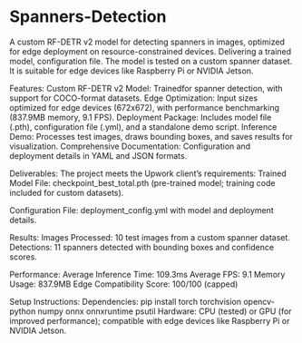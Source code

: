 # Spanners-Detection
 A custom RF-DETR v2 model for detecting spanners in images, optimized for edge deployment on resource-constrained devices. Delivering a trained model, configuration file. The model is tested on a custom spanner dataset. It is suitable for edge devices like Raspberry Pi or NVIDIA Jetson.

Features:
Custom RF-DETR v2 Model: Trainedfor spanner detection, with support for COCO-format datasets.
Edge Optimization: Input sizes optimized for edge devices (672x672), with performance benchmarking (837.9MB memory, 9.1 FPS).
Deployment Package: Includes model file (.pth), configuration file (.yml), and a standalone demo script.
Inference Demo: Processes test images, draws bounding boxes, and saves results for visualization.
Comprehensive Documentation: Configuration and deployment details in YAML and JSON formats.

Deliverables:
The project meets the Upwork client’s requirements:
Trained Model File: checkpoint_best_total.pth (pre-trained model; training code included for custom datasets).

Configuration File: deployment_config.yml with model and deployment details.

Results:
Images Processed: 10 test images from a custom spanner dataset.
Detections: 11 spanners detected with bounding boxes and confidence scores.

Performance:
Average Inference Time: 109.3ms
Average FPS: 9.1
Memory Usage: 837.9MB
Edge Compatibility Score: 100/100 (capped)

Setup Instructions:
Dependencies: pip install torch torchvision opencv-python numpy onnx onnxruntime psutil
Hardware: CPU (tested) or GPU (for improved performance); compatible with edge devices like Raspberry Pi or NVIDIA Jetson.
